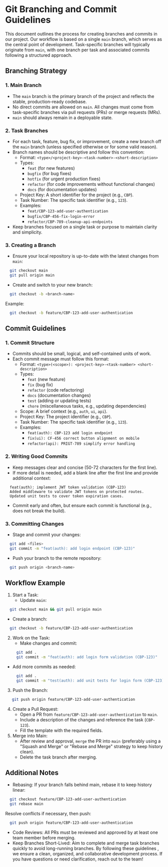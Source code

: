 # Git Branching and Commit Guidelines
This document outlines the process for creating branches and commits in our project. Our workflow is based on a single `main` branch, which serves as the central point of development. Task-specific branches will typically originate from `main`, with one branch per task and associated commits following a structured approach.

## Branching Strategy

### 1. Main Branch
- The `main` branch is the primary branch of the project and reflects the stable, production-ready codebase.
- No direct commits are allowed on `main`. All changes must come from task-specific branches via pull requests (PRs) or merge requests (MRs).
- `main` should always remain in a deployable state.

### 2. Task Branches
- For each task, feature, bug fix, or improvement, create a new branch off the `main` branch (unless specified otherwise or for some valid reason).
- Branch names should be descriptive and follow this convention:
  - Format: `<type>/<project-key>-<task-number>-<short-description>`
  - Types:
    - `feat` (for new features)
    - `bugfix` (for bug fixes)
    - `hotfix` (for urgent production fixes)
    - `refactor` (for code improvements without functional changes)
    - `docs` (for documentation updates)
  - Project Key: A short identifier for the project (e.g., `CBP`).
  - Task Number: The specific task identifier (e.g., `123`).
  - Examples:
    - `feat/CBP-123-add-user-authentication`
    - `bugfix/CBP-456-fix-login-error`
    - `refactor/CBP-789-cleanup-api-endpoints`
- Keep branches focused on a single task or purpose to maintain clarity and simplicity.

### 3. Creating a Branch
- Ensure your local repository is up-to-date with the latest changes from `main`:
```bash
  git checkout main
  git pull origin main
```
- Create and switch to your new branch:
```bash
  git checkout -b <branch-name>
``` 
Example:
```bash
  git checkout -b feature/CBP-123-add-user-authentication
```
## Commit Guidelines

### 1. Commit Structure
- Commits should be small, logical, and self-contained units of work.
- Each commit message must follow this format:
  - Format: `<type>(<scope>): <project-key>-<task-number> <short-description>`
  - Types:
    - `feat` (new feature)
    - `fix` (bug fix)
    - `refactor` (code refactoring)
    - `docs` (documentation changes)
    - `test` (adding or updating tests)
    - `chore` (miscellaneous tasks, e.g., updating dependencies)
  - Scope: A brief context (e.g., `auth`, `ui`, `api`).
  - Project Key: The project identifier (e.g., `CBP`).
  - Task Number: The specific task identifier (e.g., `123`).
  - Examples:
    - `feat(auth): CBP-123 add login endpoint`
    - `fix(ui): CF-456 correct button alignment on mobile`
    - `refactor(api): PRIGT-789 simplify error handling`

### 2. Writing Good Commits
- Keep messages clear and concise (50-72 characters for the first line).
- If more detail is needed, add a blank line after the first line and provide additional context:
```
  feat(auth): implement JWT token validation (CBP-123)
  Added middleware to validate JWT tokens on protected routes.
  Updated unit tests to cover token expiration cases.
```
- Commit early and often, but ensure each commit is functional (e.g., does not break the build).

### 3. Committing Changes
- Stage and commit your changes:
```bash
  git add <files>
  git commit -m "feat(auth): add login endpoint (CBP-123)"
```
- Push your branch to the remote repository:
```bash
  git push origin <branch-name>
```
## Workflow Example
1. Start a Task:
   - Update `main`:
```bash 
  git checkout main && git pull origin main
```
   - Create a branch:
```bash
  git checkout -b feature/CBP-123-add-user-authentication
```

2. Work on the Task:
   - Make changes and commit:
```bash
     git add .
     git commit -m "feat(auth): add login form validation (CBP-123)"
```
   
   - Add more commits as needed:
```bash
     git add .
     git commit -m "test(auth): add unit tests for login form (CBP-123)"
```
   
3. Push the Branch:
```bash
   git push origin feature/CBP-123-add-user-authentication
```
4. Create a Pull Request:
   - Open a PR from `feature/CBP-123-add-user-authentication` to `main`.
   - Include a description of the changes and reference the task (`CBP-123`).
   - Fill the template with the required fields.
5. Merge into Main:
   - After review and approval, `merge` the PR into `main` (preferably using a "Squash and Merge" or "Rebase and Merge" strategy to keep history clean).
   - Delete the task branch after merging.

## Additional Notes
- Rebasing: If your branch falls behind main, rebase it to keep history linear:
```bash
  git checkout feature/CBP-123-add-user-authentication
  git rebase main
```
  Resolve conflicts if necessary, then push:
```bash
  git push origin feature/CBP-123-add-user-authentication
```
- Code Reviews: All PRs must be reviewed and approved by at least one team member before merging.
- Keep Branches Short-Lived: Aim to complete and merge task branches quickly to avoid long-running branches.
By following these guidelines , we ensure a clean, organized, and collaborative development process. If you have questions or need clarification, reach out to the team!
